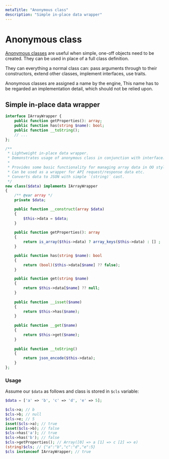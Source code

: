 ```yaml
---
metaTitle: "Anonymous class"
description: "Simple in-place data wrapper"
---
```


# Anonymous class


[Anonymous classes](http://php.net/manual/en/language.oop5.anonymous.php) are useful when simple, one-off objects need to be created. They can be used in place of a full class definition.

They can everything a normal class can: pass arguments through to their constructors, extend other classes, implement interfaces, use traits.

Anonymous classes are assigned a name by the engine, This name has to be regarded an implementation detail, which should not be relied upon.



## Simple in-place data wrapper


```php
interface IArrayWrapper {
    public function getProperties(): array;
    public function has(string $name): bool;
    public function __toString();
    // ... 
};

/**
 * Lightweight in-place data wrapper.
 * Demonstrates usage of anonymous class in conjunction with interface.
 * 
 * Provides some basic functionality for managing array data in OO style.
 * Can be used as a wrapper for API request/response data etc.
 * Converts data to JSON with simple `(string)` cast.
 */
new class($data) implements IArrayWrapper
{
    /** @var array */
    private $data;

    public function __construct(array $data)
    {
        $this->data = $data;
    }
    
    public function getProperties(): array
    {
        return is_array($this->data) ? array_keys($this->data) : [] ;
    }

    public function has(string $name): bool
    {
        return (bool)($this->data[$name] ?? false);
    }

    public function get(string $name)
    {
        return $this->data[$name] ?? null;
    }
    
    public function __isset($name)
    {
        return $this->has($name);
    }
    
    public function __get($name)
    {
        return $this->get($name);
    }
    
    public function __toString()
    {
        return json_encode($this->data);
    }
};

```

### Usage

Assume our `$data` as follows and class is stored in `$cls` variable:

```php
$data = ['a' => 'b', 'c' => 'd', 'e' => 5];

```

```php
$cls->a; // b
$cls->b; // null
$cls->e; // 5
isset($cls->a); // true
isset($cls->b); // false
$cls->has('a'); // true
$cls->has('b'); // false
$cls->getProperties(); // Array([0] => a [1] => c [2] => e)
(string)$cls; // {"a":"b","c":"d","e":5}
$cls instanceof IArrayWrapper; // true

```

